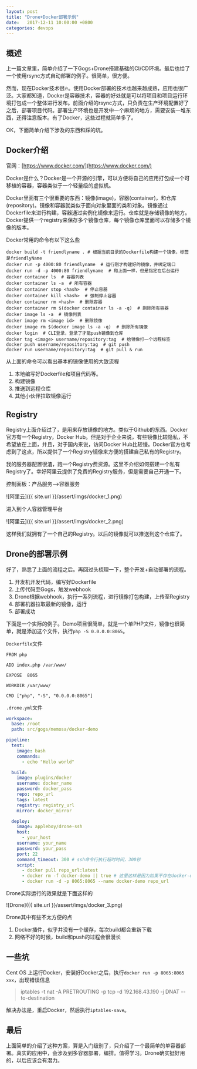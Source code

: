 ```yaml
---
layout: post
title: "Drone+Docker部署示例"
date:   2017-12-11 10:00:00 +0800
categories: devops
---
```

## 概述

上一篇文章里，简单介绍了一下Gogs+Drone搭建基础的CI/CD环境。最后也给了一个使用rsync方式自动部署的例子。很简单，很方便。

然而，现在Docker技术很🔥。使用Docker部署的技术也越来越成熟，应用也很广泛。大家都知道，Docker是容器技术，容器的好处就是可以将项目和项目运行环境打包成一个整体进行发布。前面介绍的rsync方式，只负责在生产环境配置好了之后，部署项目代码。部署生产环境也是开发中一个麻烦的地方，需要安装一堆东西，还得注意版本。有了Docker，这些过程就简单多了。

OK，下面简单介绍下涉及的东西和踩的坑。

## Docker介绍

官网：[https://www.docker.com/](https://www.docker.com/)

Docker是什么？Docker是一个开源的引擎，可以方便将自己的应用打包成一个可移植的容器，容器类似于一个轻量级的虚拟机。

Docker里面有三个很重要的东西：镜像(image)，容器(container)，和仓库(repository)。镜像和容器就类似于面向对象里面的类和对象。镜像通过Dockerfile来进行构建，容器通过实例化镜像来运行。仓库就是存储镜像的地方。Docker提供一个registry来保存多个镜像仓库，每个镜像仓库里面可以存储多个镜像的版本。

Docker常用的命令有以下这么些

```shell
docker build -t friendlyname . # 根据当前目录的Dockerfile构建一个镜像，标签是friendlyName
docker run -p 4000:80 friendlyname  # 运行刚才构建好的镜像，并绑定端口
docker run -d -p 4000:80 friendlyname  # 和上面一样，但是指定在后台运行
docker container ls  # 容器列表
docker container ls -a  # 所有容器
docker container stop <hash>  # 停止容器
docker container kill <hash>  # 强制停止容器
docker container rm <hash>  # 删除容器
docker container rm $(docker container ls -a -q)  # 删除所有容器
docker image ls -a  # 镜像列表
docker image rm <image id>  # 删除镜像
docker image rm $(docker image ls -a -q)  # 删除所有镜像
docker login  # CLI登录，登录了才能push镜像到仓库
docker tag <image> username/repository:tag  # 给镜像打一个远程标签
docker push username/repository:tag  # git push
docker run username/repository:tag  # git pull & run
```

从上面的命令可以看出基本的镜像使用的大致流程

1. 本地编写好Dockerfile和项目代码等。
2. 构建镜像
3. 推送到远程仓库
4. 其他小伙伴拉取镜像运行

## Registry

Registry上面介绍过了，是用来存放镜像的地方。类似于Github的东西。Docker官方有一个Registry，Docker Hub。但是对于企业来说，有些镜像比较隐私，不希望放在上面，并且，对于国内来说，访问Docker Hub比较慢。Docker官方也考虑到了这点，所以提供了一个Registry镜像来方便的搭建自己私有的Registry。

我的服务器配置很渣，跑一个Registry费资源。这里不介绍如何搭建一个私有Registry了。幸好阿里云提供了免费的Registry服务，但是需要自己开通一下。

控制面板：产品服务-->容器服务

![阿里云]({{ site.url }}/assert/imgs/docker_1.png)

进入到个人容器管理平台

![阿里云]({{ site.url }}/assert/imgs/docker_2.png)

这样我们就拥有了一个自己的Registry。以后的镜像就可以推送到这个仓库了。

## Drone的部署示例

好了，熟悉了上面的流程之后。再回过头梳理一下，整个开发+自动部署的流程。

1. 开发机开发代码，编写好Dockerfile
2. 上传代码至Gogs，触发webhook
3. Drone根据webhook，执行一系列流程，进行镜像打包构建，上传至Registry
4. 部署机器拉取最新的镜像，运行
5. 部署成功

下面是一个实际的例子。Demo项目很简单，就是一个单PHP文件，镜像也很简单，就是添加这个文件，执行`php -S 0.0.0.0:8065`。

`Dockerfile`文件

```text
FROM php

ADD index.php /var/www/

EXPOSE  8065

WORKDIR /var/www/

CMD ["php", "-S", "0.0.0.0:8065"]
```

`.drone.yml`文件

```yaml
workspace:
  base: /root
  path: src/gogs/memosa/docker-demo

pipeline:
  test:
    image: bash
    commands:
      - echo "Hello world"

  build:
    image: plugins/docker
    username: docker_name
    password: docker_pass
    repo: repo_url
    tags: latest
    registry: registry_url
    mirror: docker_mirror

  deploy:
    image: appleboy/drone-ssh
    host:
      - your_host
    username: your_name
    password: your_pass
    port: 22
    command_timeout: 300 # ssh命令行执行超时时间，300秒
    script:
      - docker pull repo_url:latest
      - docker rm -f docker-demo || true # 这里这样是因为如果不存在docker-demo，rm会报错
      - docker run -d -p 8065:8065 --name docker-demo repo_url
```

Drone实际运行的效果就是下面这样的

![Drone]({{ site.url }}/assert/imgs/docker_3.png)

Drone其中有些不太方便的点

1. Docker插件，似乎并没有一个缓存，每次build都会重新下载
2. 网络不好的时候，build和push的过程会很漫长

## 一些坑

Cent OS 上运行Docker，安装好Docker之后，执行`docker run -p 8065:8065 xxx`，出现错误信息

> iptables -t nat -A PRETROUTING -p tcp -d 192.168.43.190 -j DNAT --to-destination

解决办法是，重启Docker，然后执行`iptables-save`。

## 最后

上面简单的介绍了这种方案，算是入门级别了，只介绍了一个最简单的单容器部署。真实的应用中，会涉及到多容器部署，编排。值得学习。Drone确实挺好用的，以后应该会有潜力。
